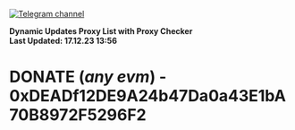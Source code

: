 [![Telegram channel](https://img.shields.io/endpoint?url=https://runkit.io/damiankrawczyk/telegram-badge/branches/master?url=https://t.me/n4z4v0d)](https://t.me/n4z4v0d) 

**Dynamic Updates Proxy List with Proxy Checker**  
**Last Updated: 17.12.23 13:56**

# DONATE (_any evm_) - 0xDEADf12DE9A24b47Da0a43E1bA70B8972F5296F2
